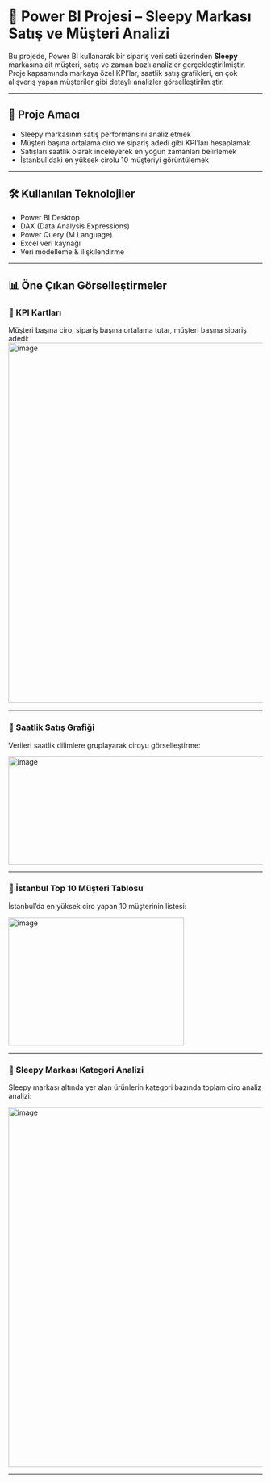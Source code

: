# 🧠 Power BI Projesi – Sleepy Markası Satış ve Müşteri Analizi

Bu projede, Power BI kullanarak bir sipariş veri seti üzerinden **Sleepy** markasına ait müşteri, satış ve zaman bazlı analizler gerçekleştirilmiştir.  
Proje kapsamında markaya özel KPI’lar, saatlik satış grafikleri, en çok alışveriş yapan müşteriler gibi detaylı analizler görselleştirilmiştir.

---

## 🎯 Proje Amacı

- Sleepy markasının satış performansını analiz etmek  
- Müşteri başına ortalama ciro ve sipariş adedi gibi KPI’ları hesaplamak  
- Satışları saatlik olarak inceleyerek en yoğun zamanları belirlemek  
- İstanbul'daki en yüksek cirolu 10 müşteriyi görüntülemek

---

## 🛠️ Kullanılan Teknolojiler

- Power BI Desktop  
- DAX (Data Analysis Expressions)  
- Power Query (M Language)  
- Excel veri kaynağı  
- Veri modelleme & ilişkilendirme

---

## 📊 Öne Çıkan Görselleştirmeler

### 🔹 KPI Kartları
Müşteri başına ciro, sipariş başına ortalama tutar, müşteri başına sipariş adedi:
<img width="1254" height="714" alt="image" src="https://github.com/user-attachments/assets/a72bfad7-c611-4cb0-be55-9dc81a76453e" />



---

### 🔹 Saatlik Satış Grafiği
Verileri saatlik dilimlere gruplayarak ciroyu görselleştirme:

<img width="538" height="214" alt="image" src="https://github.com/user-attachments/assets/c0d00c0e-9b0d-4892-98f0-e01e974f20ad" />


---



### 🔹 İstanbul Top 10 Müşteri Tablosu
İstanbul’da en yüksek ciro yapan 10 müşterinin listesi:

<img width="348" height="254" alt="image" src="https://github.com/user-attachments/assets/1935d54b-0c5b-473f-a4e3-243c951a2ff4" />


---

### 🔹 Sleepy Markası Kategori Analizi
Sleepy markası altında yer alan ürünlerin kategori bazında toplam ciro analiz analizi:

<img width="1250" height="713" alt="image" src="https://github.com/user-attachments/assets/1eba6499-3462-4daf-a143-530932410deb" />


---


